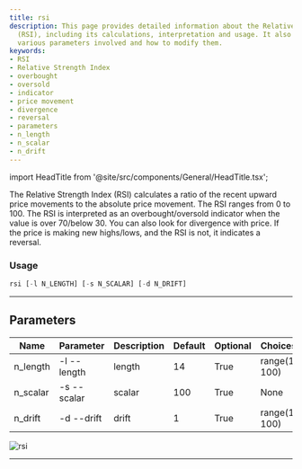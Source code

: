 ```yaml
---
title: rsi
description: This page provides detailed information about the Relative Strength Index
  (RSI), including its calculations, interpretation and usage. It also explains the
  various parameters involved and how to modify them.
keywords:
- RSI
- Relative Strength Index
- overbought
- oversold
- indicator
- price movement
- divergence
- reversal
- parameters
- n_length
- n_scalar
- n_drift
---
```


import HeadTitle from '@site/src/components/General/HeadTitle.tsx';

<HeadTitle title="etf /ta/rsi - Reference | OpenBB Terminal Docs" />

The Relative Strength Index (RSI) calculates a ratio of the recent upward price movements to the absolute price movement. The RSI ranges from 0 to 100. The RSI is interpreted as an overbought/oversold indicator when the value is over 70/below 30. You can also look for divergence with price. If the price is making new highs/lows, and the RSI is not, it indicates a reversal.

### Usage

```python wordwrap
rsi [-l N_LENGTH] [-s N_SCALAR] [-d N_DRIFT]
```

---

## Parameters

| Name | Parameter | Description | Default | Optional | Choices |
| ---- | --------- | ----------- | ------- | -------- | ------- |
| n_length | -l  --length | length | 14 | True | range(1, 100) |
| n_scalar | -s  --scalar | scalar | 100 | True | None |
| n_drift | -d  --drift | drift | 1 | True | range(1, 100) |

![rsi](https://user-images.githubusercontent.com/46355364/154311651-99e67e12-1677-43a9-92d9-5998d99fd0db.png)

---
